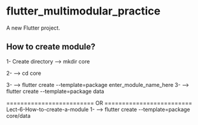 # flutter_multimodular_practice

A new Flutter project.

## How to create module?
1- Create directory
--> mkdir core

2- --> cd core

3- --> flutter create --template=package enter_module_name_here
3- --> flutter create --template=package data

========================= OR =========================
Lect-6-How-to-create-a-module
1- --> flutter create --template=package core/data
